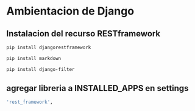 # Ambientacion de Django


## Instalacion del recurso RESTframework
```bash
pip install djangorestframework
```

```bash
pip install markdown
```

```bash
pip install django-filter
```

## agregar libreria a INSTALLED_APPS en settings
```bash
'rest_framework',
```